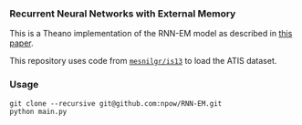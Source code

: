 ### Recurrent Neural Networks with External Memory

This is a Theano implementation of the RNN-EM model as described in [this paper](research.microsoft.com/pubs/246720/rnn_em.pdf).

This repository uses code from [`mesnilgr/is13`](https://github.com/mesnilgr/is13) to load the ATIS dataset.

### Usage
```
git clone --recursive git@github.com:npow/RNN-EM.git
python main.py
```
